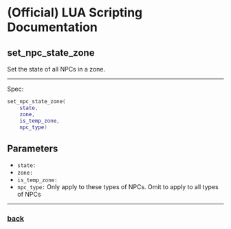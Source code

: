 
# (Official) LUA Scripting Documentation

## set_npc_state_zone

Set the state of all NPCs in a zone.

___

Spec:

```lua
set_npc_state_zone(
	state,
	zone,
	is_temp_zone,
	npc_type)
```

## Parameters

- `state:` 
- `zone:` 
- `is_temp_zone:` 
- `npc_type:` Only apply to these types of NPCs. Omit to apply to all types of NPCs

___

### [back](../npcs)
